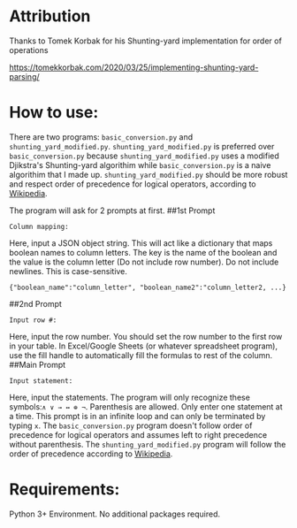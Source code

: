 # Attribution
Thanks to Tomek Korbak for his Shunting-yard implementation for order of operations
 
https://tomekkorbak.com/2020/03/25/implementing-shunting-yard-parsing/
# How to use:

There are two programs: ```basic_conversion.py``` and ```shunting_yard_modified.py```. ```shunting_yard_modified.py``` is preferred over ```basic_conversion.py``` because ```shunting_yard_modified.py``` uses a modified Djikstra's Shunting-yard algorithim while ```basic_conversion.py``` is a naive algorithim that I made up. ```shunting_yard_modified.py``` should be more robust and respect order of precedence for logical operators, according to [Wikipedia](https://en.wikipedia.org/wiki/Logical_connective#Order_of_precedence).

The program will ask for 2 prompts at first.
##1st Prompt
~~~
Column mapping:
~~~
Here, input a JSON object string. This will act like a  dictionary that maps boolean names to column letters. The key is the name of the boolean and the value is the column letter (Do not include row number). Do not include newlines. This is case-sensitive.
```
{"boolean_name":"column_letter", "boolean_name2":"column_letter2, ...}
```
##2nd Prompt
~~~
Input row #:
~~~
Here, input the row number. You should set the row number to the first row in your table. In Excel/Google Sheets (or whatever spreadsheet program), use the fill handle to automatically fill the formulas to rest of the column.
##Main Prompt
~~~
Input statement:
~~~
Here, input the statements. The program will only recognize these symbols:```∧ ∨ → ↔ ⊕ ¬```. Parenthesis are allowed. Only enter one statement at a time. This prompt is in an infinite loop and can only be terminated by typing ```x```. The ```basic_conversion.py``` program doesn't follow order of precedence for logical operators and assumes left to right precedence without parenthesis. The ```shunting_yard_modified.py``` program will follow the order of precedence according to [Wikipedia](https://en.wikipedia.org/wiki/Logical_connective#Order_of_precedence).
# Requirements:
Python 3+ Environment. No additional packages required.
